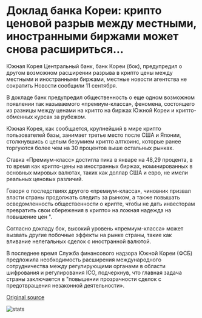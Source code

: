 # Доклад банка Кореи: крипто ценовой разрыв между местными, иностранными биржами может снова расшириться...

Южная Корея Центральный банк, банк Кореи (бок), предупредил о другом возможном расширении разрыва в крипто цены между местными и иностранными биржами, местные новости агентства не сократить Новости сообщили 11 сентября.

В докладе банк предупредил общественность о еще одном возможном появлении так называемого «премиум-класса», феномена, состоящего из разницы между ценами на крипто на биржах Южной Кореи и крипто-обменных курсах за рубежом.

Южная Корея, как сообщается, крупнейший в мире крипто пользователей базы, занимает третье место после США и Японии, столкнувшись с целым безумием крипто алткоинс, которые ранее торгуются более чем на 30 процентов выше остальных рынках.

Ставка «Премиум-класс» достигла пика в январе на 48,29 процента, в то время как крипто-цены на иностранных биржах, номинированных в основных мировых валютах, таких как доллар США и евро, не имели реальных ценовых различий.

Говоря о последствиях другого «премиум-класса», чиновник призвал власти страны продолжать следить за рынком, а также повышать осведомленность общественности о крипте, чтобы не дать инвесторам превратить свои сбережения в крипто» на ложная надежда на повышение цен ".

Согласно докладу бок, высокий уровень «премиум-класса» может вызвать другие побочные эффекты на рынке страны, такие как вливание нелегальных сделок с иностранной валютой.

В последнее время Служба финансового надзора Южной Кореи (ФСБ) предложила необходимость расширения международного сотрудничества между регулирующими органами в области шифрования и регулирования ICO, подчеркнув, что главная задача страны заключается в "повышении прозрачности сделок с предотвращения незаконной деятельности».

[Original source](https://cointelegraph.com/news/bank-of-korea-report-crypto-price-gap-between-local-foreign-exchanges-could-widen-again)

![stats](https://c.statcounter.com/11760860/0/a89fa40b/1/ "stats")